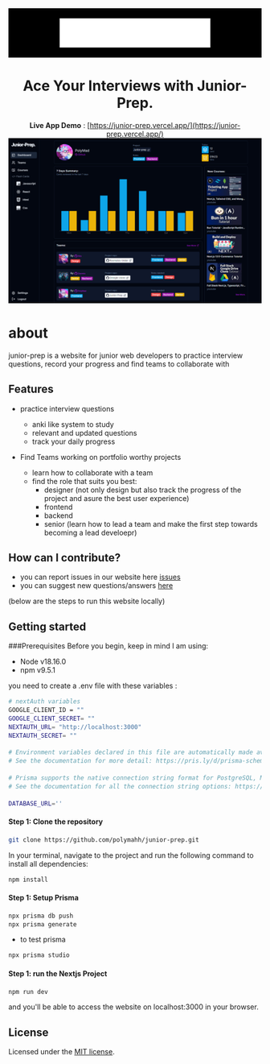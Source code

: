 <div align="center">
    <a href="https://junior-prep.vercel.app/" style="display:flex;padding:20px;background-color:black; justify-content:center">
    <img src="public/images/logo.png" width="300px"/>
    </a>
    <h1>Ace Your Interviews with Junior-Prep.</h1>
    
    
  **Live App Demo** : [https://junior-prep.vercel.app/](https://junior-prep.vercel.app/)
    <img src="./public/images/jp-dashboard.png" width="700px" />

</div>

# about

junior-prep is a website for junior web developers to practice interview questions, record your progress and find teams to collaborate with

## Features

- practice interview questions

  - anki like system to study
  - relevant and updated questions
  - track your daily progress

- Find Teams working on portfolio worthy projects
  - learn how to collaborate with a team
  - find the role that suits you best:
    - designer (not only design but also track the progress of the project and asure the best user experience)
    - frontend
    - backend
    - senior (learn how to lead a team and make the first step towards becoming a lead develoepr)

## How can I contribute?

- you can report issues in our website here [issues](https://github.com/polymahh/junior-prep/issues)
- you can suggest new questions/answers [here](https://github.com/polymahh/junior-prep/issues/new)

(below are the steps to run this website locally)

## Getting started

###Prerequisites
Before you begin, keep in mind I am using:

- Node v18.16.0
- npm v9.5.1

you need to create a .env file with these variables :

```bash
# nextAuth variables
GOOGLE_CLIENT_ID = ""
GOOGLE_CLIENT_SECRET= ""
NEXTAUTH_URL= "http://localhost:3000"
NEXTAUTH_SECRET= ""

# Environment variables declared in this file are automatically made available to Prisma.
# See the documentation for more detail: https://pris.ly/d/prisma-schema#accessing-environment-variables-from-the-schema

# Prisma supports the native connection string format for PostgreSQL, MySQL, SQLite, SQL Server, MongoDB and CockroachDB.
# See the documentation for all the connection string options: https://pris.ly/d/connection-strings

DATABASE_URL=''
```

#### Step 1: Clone the repository

```bash
git clone https://github.com/polymahh/junior-prep.git
```

In your terminal, navigate to the project and run the following command to install all dependencies:

```bash
npm install
```

#### Step 1: Setup Prisma

```bash
npx prisma db push
npx prisma generate
```

- to test prisma

```bash
npx prisma studio
```

#### Step 1: run the Nextjs Project

```bash
npm run dev
```

and you'll be able to access the website on localhost:3000 in your browser.

## License

Licensed under the [MIT license](https://github.com/shadcn/ui/blob/main/LICENSE.md).
